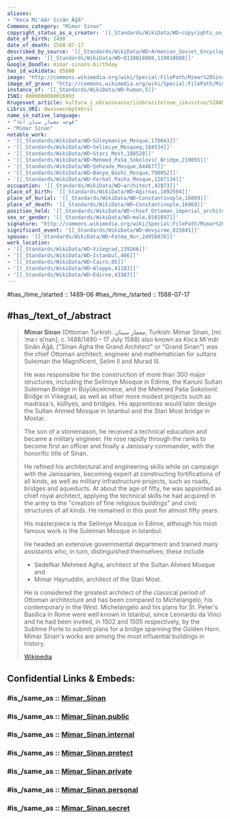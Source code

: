 ```yaml
---
aliases:
- "Koca Mi'mâr Sinân Âğâ"
Commons_category: "Mimar Sinan"
copyright_status_as_a_creator: '[[_Standards/WikiData/WD~copyrights_on_works_have_expired,71887839]]'
date_of_birth: 1490
date_of_death: 1588-07-17
described_by_source: '[[_Standards/WikiData/WD~Armenian_Soviet_Encyclopedia,2657718]]'
given_name: '[[_Standards/WikiData/WD~Q110818088,110818088]]'
Google_Doodle: mimar-sinans-birthday
has_id_wikidata: Q5600
image: "http://commons.wikimedia.org/wiki/Special:FilePath/Mimar%20Sinan%2C%20architecte%20de%20Soliman%20le%20Magnifique.jpg"
image_of_grave: "http://commons.wikimedia.org/wiki/Special:FilePath/Mimar%20Sinan%20T%C3%BCrbesi.jpg"
instance_of: '[[_Standards/WikiData/WD~human,5]]'
ISNI: 0000000080016993
Krugosvet_article: kultura_i_obrazovanie/izobrazitelnoe_iskusstvo/SINAN.html
Libris_URI: dwxsvwcnbptk6rsl
name_in_native_language:
- "قوجه معمار سنان آغا"
- "Mimar Sinan"
notable_work:
- '[[_Standards/WikiData/WD~Süleymaniye_Mosque,178643]]'
- '[[_Standards/WikiData/WD~Selimiye_Mosqueq,184534]]'
- '[[_Standards/WikiData/WD~Stari_Most,188528]]'
- '[[_Standards/WikiData/WD~Mehmed_Paša_Sokolović_Bridge,210055]]'
- '[[_Standards/WikiData/WD~Şehzade_Mosque,644677]]'
- '[[_Standards/WikiData/WD~Banya_Bashi_Mosque,790052]]'
- '[[_Standards/WikiData/WD~Ferhat_Pasha_Mosque,1267134]]'
occupation: '[[_Standards/WikiData/WD~architect,42973]]'
place_of_birth: '[[_Standards/WikiData/WD~Ağırnas,1892504]]'
place_of_burial: '[[_Standards/WikiData/WD~Constantinople,16869]]'
place_of_death: '[[_Standards/WikiData/WD~Constantinople,16869]]'
position_held: '[[_Standards/WikiData/WD~chief_Ottoman_imperial_architect,130685555]]'
sex_or_gender: '[[_Standards/WikiData/WD~male,6581097]]'
signature: "http://commons.wikimedia.org/wiki/Special:FilePath/Mimar%20Sinan%20signature.png"
significant_event: '[[_Standards/WikiData/WD~devşirme,815841]]'
spouse: '[[_Standards/WikiData/WD~Fatma_Nur,24956078]]'
work_location:
- '[[_Standards/WikiData/WD~Višegrad,239266]]'
- '[[_Standards/WikiData/WD~Istanbul,406]]'
- '[[_Standards/WikiData/WD~Cairo,85]]'
- '[[_Standards/WikiData/WD~Aleppo,41183]]'
- '[[_Standards/WikiData/WD~Edirne,43387]]'
---
```


#has_/time_/started :: 1489-06
#has_/time_/started :: 1588-07-17 

## #has_/text_of_/abstract 

> **Mimar Sinan** (Ottoman Turkish: معمار سينان, Turkish: Mimar Sinan, [miːˈmaːɾ siˈnan]; 
> c. 1488/1490 – 17 July 1588) also known as Koca Mi'mâr Sinân Âğâ, 
> ("Sinan Agha the Grand Architect" or "Grand Sinan") 
> was the chief Ottoman architect, engineer and mathematician for sultans Suleiman the Magnificent, 
> Selim II and Murad III. 
> 
> He was responsible for the construction of more than 300 major structures, 
> including the Selimiye Mosque in Edirne, the Kanuni Sultan Suleiman Bridge in Büyükçekmece, 
> and the Mehmed Paša Sokolović Bridge in Višegrad, 
> as well as other more modest projects such as madrasa's, külliyes, and bridges. 
> His apprentices would later design the Sultan Ahmed Mosque in Istanbul 
> and the Stari Most bridge in Mostar.
>
> The son of a stonemason, he received a technical education and became a military engineer. 
> He rose rapidly through the ranks to become first an officer and finally a Janissary commander, 
> with the honorific title of Sinan. 
> 
> He refined his architectural and engineering skills while on campaign with the Janissaries, 
> becoming expert at constructing fortifications of all kinds, 
> as well as military infrastructure projects, such as roads, bridges and aqueducts. 
> At about the age of fifty, he was appointed as chief royal architect, 
> applying the technical skills he had acquired in the army 
> to the "creation of fine religious buildings" and civic structures of all kinds. 
> He remained in this post for almost fifty years.
>
> His masterpiece is the Selimiye Mosque in Edirne, 
> although his most famous work is the Suleiman Mosque in Istanbul. 
> 
> He headed an extensive governmental department 
> and trained many assistants who, in turn, distinguished themselves; these include 
> - Sedefkar Mehmed Agha, architect of the Sultan Ahmed Mosque and 
> - Mimar Hayruddin, architect of the Stari Most. 
> 
> He is considered the greatest architect of the classical period of Ottoman architecture 
> and has been compared to Michelangelo, his contemporary in the West. 
> Michelangelo and his plans for St. Peter's Basilica in Rome were well known in Istanbul, 
> since Leonardo da Vinci and he had been invited, in 1502 and 1505 respectively, 
> by the Sublime Porte to submit plans for a bridge spanning the Golden Horn. 
> Mimar Sinan's works are among the most influential buildings in history.
>
> [Wikipedia](https://en.wikipedia.org/wiki/Mimar%20Sinan)


## Confidential Links & Embeds: 

### #is_/same_as :: [Mimar_Sinan](/_Standards/Technology/Construction/Architecture/Architect/Mimar_Sinan.md) 

### #is_/same_as :: [Mimar_Sinan.public](/_public/Technology/Construction/Architecture/Architect/Mimar_Sinan.public.md) 

### #is_/same_as :: [Mimar_Sinan.internal](/_internal/Technology/Construction/Architecture/Architect/Mimar_Sinan.internal.md) 

### #is_/same_as :: [Mimar_Sinan.protect](/_protect/Technology/Construction/Architecture/Architect/Mimar_Sinan.protect.md) 

### #is_/same_as :: [Mimar_Sinan.private](/_private/Technology/Construction/Architecture/Architect/Mimar_Sinan.private.md) 

### #is_/same_as :: [Mimar_Sinan.personal](/_personal/Technology/Construction/Architecture/Architect/Mimar_Sinan.personal.md) 

### #is_/same_as :: [Mimar_Sinan.secret](/_secret/Technology/Construction/Architecture/Architect/Mimar_Sinan.secret.md)

